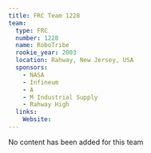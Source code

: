 ```yaml
---
title: FRC Team 1228
team:
  type: FRC
  number: 1228
  name: RoboTribe
  rookie_year: 2003
  location: Rahway, New Jersey, USA
  sponsors:
    - NASA
    - Infineum
    - A
    - M Industrial Supply
    - Rahway High
  links:
    Website: 
---
```

No content has been added for this team
